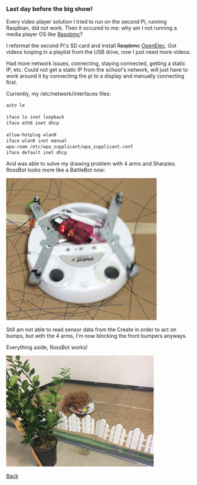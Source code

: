 ### Last day before the big show!

Every video player solution I tried to run on the second Pi, running Raspbian, did not work.
Then it occured to me: why am I not running a media player OS like [Raspbmc](http://wiki.xbmc.org/?title=Raspbmc)?

I reformat the second Pi's SD card and install ~~Raspbmc~~ [OpenElec](http://openelec.tv/).
Got videos looping in a playlist from the USB drive, now I just need more videos.

Had more network issues, connecting, staying connected, getting a static IP, etc. Could not get a static IP from the school's network, will just have to work around it by connecting the pi to a display and manually connecting first.

Currently, my /etc/network/interfaces files:
```
auto lo

iface lo inet loopback
iface eth0 inet dhcp

allow-hotplug wlan0
iface wlan0 inet manual
wpa-roam /etc/wpa_supplicant/wpa_supplicant.conf
iface default inet dhcp
```

And was able to solve my drawing problem with 4 arms and Sharpies. RossBot looks more like a BattleBot now:

<img src="img/rossbot_battlebot.png">

Still am not able to read sensor data from the Create in order to act on bumps, but with the 4 arms, I'm now blocking the front bumpers anyways.

Everything aside, RossBot works!

<a href=""><img src="img/rossbot_install_close.JPG" height="300"></a>

[Back](8.md)

